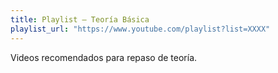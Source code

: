 ```yaml
---
title: Playlist — Teoría Básica
playlist_url: "https://www.youtube.com/playlist?list=XXXX"
---
```


Videos recomendados para repaso de teoría.
